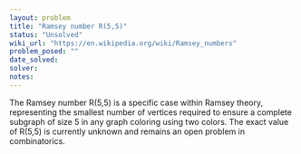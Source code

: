 ```yaml
---
layout: problem
title: "Ramsey number R(5,5)"
status: "Unsolved"
wiki_url: "https://en.wikipedia.org/wiki/Ramsey_numbers"
problem_posed: ""
date_solved:
solver:
notes:
---
```

The Ramsey number R(5,5) is a specific case within Ramsey theory, representing the smallest number of vertices required to ensure a complete subgraph of size 5 in any graph coloring using two colors. The exact value of R(5,5) is currently unknown and remains an open problem in combinatorics.